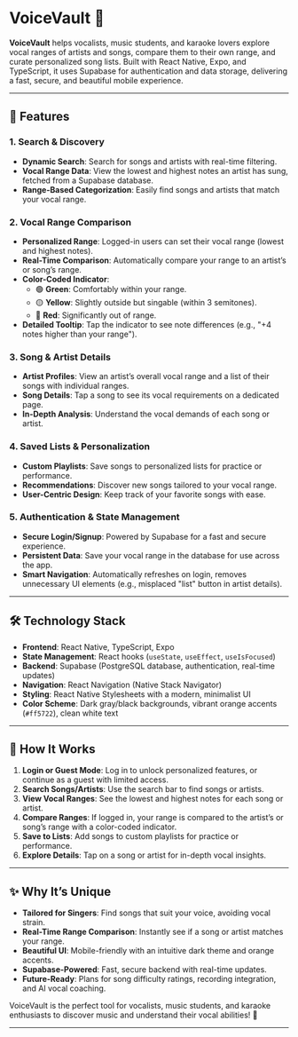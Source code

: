 # VoiceVault 🎵

**VoiceVault** helps vocalists, music students, and karaoke lovers explore vocal ranges of artists and songs, compare them to their own range, and curate personalized song lists. Built with React Native, Expo, and TypeScript, it uses Supabase for authentication and data storage, delivering a fast, secure, and beautiful mobile experience.

---

## 🚀 Features

### 1. Search & Discovery
- **Dynamic Search**: Search for songs and artists with real-time filtering.
- **Vocal Range Data**: View the lowest and highest notes an artist has sung, fetched from a Supabase database.
- **Range-Based Categorization**: Easily find songs and artists that match your vocal range.

### 2. Vocal Range Comparison
- **Personalized Range**: Logged-in users can set their vocal range (lowest and highest notes).
- **Real-Time Comparison**: Automatically compare your range to an artist’s or song’s range.
- **Color-Coded Indicator**:
  - 🟢 **Green**: Comfortably within your range.
  - 🟡 **Yellow**: Slightly outside but singable (within 3 semitones).
  - 🔴 **Red**: Significantly out of range.
- **Detailed Tooltip**: Tap the indicator to see note differences (e.g., "+4 notes higher than your range").

### 3. Song & Artist Details
- **Artist Profiles**: View an artist’s overall vocal range and a list of their songs with individual ranges.
- **Song Details**: Tap a song to see its vocal requirements on a dedicated page.
- **In-Depth Analysis**: Understand the vocal demands of each song or artist.

### 4. Saved Lists & Personalization
- **Custom Playlists**: Save songs to personalized lists for practice or performance.
- **Recommendations**: Discover new songs tailored to your vocal range.
- **User-Centric Design**: Keep track of your favorite songs with ease.

### 5. Authentication & State Management
- **Secure Login/Signup**: Powered by Supabase for a fast and secure experience.
- **Persistent Data**: Save your vocal range in the database for use across the app.
- **Smart Navigation**: Automatically refreshes on login, removes unnecessary UI elements (e.g., misplaced "list" button in artist details).

---

## 🛠️ Technology Stack

- **Frontend**: React Native, TypeScript, Expo
- **State Management**: React hooks (`useState`, `useEffect`, `useIsFocused`)
- **Backend**: Supabase (PostgreSQL database, authentication, real-time updates)
- **Navigation**: React Navigation (Native Stack Navigator)
- **Styling**: React Native Stylesheets with a modern, minimalist UI
- **Color Scheme**: Dark gray/black backgrounds, vibrant orange accents (`#ff5722`), clean white text

---

## 📖 How It Works

1. **Login or Guest Mode**: Log in to unlock personalized features, or continue as a guest with limited access.
2. **Search Songs/Artists**: Use the search bar to find songs or artists.
3. **View Vocal Ranges**: See the lowest and highest notes for each song or artist.
4. **Compare Ranges**: If logged in, your range is compared to the artist’s or song’s range with a color-coded indicator.
5. **Save to Lists**: Add songs to custom playlists for practice or performance.
6. **Explore Details**: Tap on a song or artist for in-depth vocal insights.

---

## ✨ Why It’s Unique

- **Tailored for Singers**: Find songs that suit your voice, avoiding vocal strain.
- **Real-Time Range Comparison**: Instantly see if a song or artist matches your range.
- **Beautiful UI**: Mobile-friendly with an intuitive dark theme and orange accents.
- **Supabase-Powered**: Fast, secure backend with real-time updates.
- **Future-Ready**: Plans for song difficulty ratings, recording integration, and AI vocal coaching.

VoiceVault is the perfect tool for vocalists, music students, and karaoke enthusiasts to discover music and understand their vocal abilities! 🚀

---
